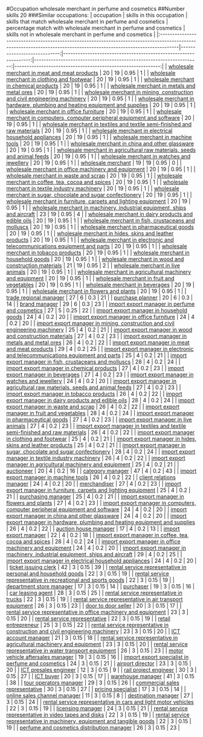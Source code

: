 #Occupation wholesale merchant in perfume and cosmetics
##Number skills 20
###Similar occupations:
| occupation                                                                                                                                                          |   skills in this occupation |   skills that match wholesale merchant in perfume and cosmetics |   percentage match with wholesale merchant in perfume and cosmetics |   skills not in wholesale merchant in perfume and cosmetics |
|:--------------------------------------------------------------------------------------------------------------------------------------------------------------------|----------------------------:|----------------------------------------------------------------:|--------------------------------------------------------------------:|------------------------------------------------------------:|
| [wholesale merchant in meat and meat products](wholesale_merchant_in_meat_and_meat_products.md)                                                                     |                          20 |                                                              19 |                                                                0.95 |                                                           1 |
| [wholesale merchant in clothing and footwear](wholesale_merchant_in_clothing_and_footwear.md)                                                                       |                          20 |                                                              19 |                                                                0.95 |                                                           1 |
| [wholesale merchant in chemical products](wholesale_merchant_in_chemical_products.md)                                                                               |                          20 |                                                              19 |                                                                0.95 |                                                           1 |
| [wholesale merchant in metals and metal ores](wholesale_merchant_in_metals_and_metal_ores.md)                                                                       |                          20 |                                                              19 |                                                                0.95 |                                                           1 |
| [wholesale merchant in mining, construction and civil engineering machinery](wholesale_merchant_in_mining,_construction_and_civil_engineering_machinery.md)         |                          20 |                                                              19 |                                                                0.95 |                                                           1 |
| [wholesale merchant in hardware, plumbing and heating equipment and supplies](wholesale_merchant_in_hardware,_plumbing_and_heating_equipment_and_supplies.md)       |                          20 |                                                              19 |                                                                0.95 |                                                           1 |
| [wholesale merchant in office furniture](wholesale_merchant_in_office_furniture.md)                                                                                 |                          20 |                                                              19 |                                                                0.95 |                                                           1 |
| [wholesale merchant in computers, computer peripheral equipment and software](wholesale_merchant_in_computers,_computer_peripheral_equipment_and_software.md)       |                          20 |                                                              19 |                                                                0.95 |                                                           1 |
| [wholesale merchant in textiles and textile semi-finished and raw materials](wholesale_merchant_in_textiles_and_textile_semi-finished_and_raw_materials.md)         |                          20 |                                                              19 |                                                                0.95 |                                                           1 |
| [wholesale merchant in electrical household appliances](wholesale_merchant_in_electrical_household_appliances.md)                                                   |                          20 |                                                              19 |                                                                0.95 |                                                           1 |
| [wholesale merchant in machine tools](wholesale_merchant_in_machine_tools.md)                                                                                       |                          20 |                                                              19 |                                                                0.95 |                                                           1 |
| [wholesale merchant in china and other glassware](wholesale_merchant_in_china_and_other_glassware.md)                                                               |                          20 |                                                              19 |                                                                0.95 |                                                           1 |
| [wholesale merchant in agricultural raw materials, seeds and animal feeds](wholesale_merchant_in_agricultural_raw_materials,_seeds_and_animal_feeds.md)             |                          20 |                                                              19 |                                                                0.95 |                                                           1 |
| [wholesale merchant in watches and jewellery](wholesale_merchant_in_watches_and_jewellery.md)                                                                       |                          20 |                                                              19 |                                                                0.95 |                                                           1 |
| [wholesale merchant](wholesale_merchant.md)                                                                                                                         |                          19 |                                                              19 |                                                                0.95 |                                                           0 |
| [wholesale merchant in office machinery and equipment](wholesale_merchant_in_office_machinery_and_equipment.md)                                                     |                          20 |                                                              19 |                                                                0.95 |                                                           1 |
| [wholesale merchant in waste and scrap](wholesale_merchant_in_waste_and_scrap.md)                                                                                   |                          20 |                                                              19 |                                                                0.95 |                                                           1 |
| [wholesale merchant in coffee, tea, cocoa and spices](wholesale_merchant_in_coffee,_tea,_cocoa_and_spices.md)                                                       |                          20 |                                                              19 |                                                                0.95 |                                                           1 |
| [wholesale merchant in textile industry machinery](wholesale_merchant_in_textile_industry_machinery.md)                                                             |                          20 |                                                              19 |                                                                0.95 |                                                           1 |
| [wholesale merchant in sugar, chocolate and sugar confectionery](wholesale_merchant_in_sugar,_chocolate_and_sugar_confectionery.md)                                 |                          20 |                                                              19 |                                                                0.95 |                                                           1 |
| [wholesale merchant in furniture, carpets and lighting equipment](wholesale_merchant_in_furniture,_carpets_and_lighting_equipment.md)                               |                          20 |                                                              19 |                                                                0.95 |                                                           1 |
| [wholesale merchant in machinery, industrial equipment, ships and aircraft](wholesale_merchant_in_machinery,_industrial_equipment,_ships_and_aircraft.md)           |                          23 |                                                              19 |                                                                0.95 |                                                           4 |
| [wholesale merchant in dairy products and edible oils](wholesale_merchant_in_dairy_products_and_edible_oils.md)                                                     |                          20 |                                                              19 |                                                                0.95 |                                                           1 |
| [wholesale merchant in fish, crustaceans and molluscs](wholesale_merchant_in_fish,_crustaceans_and_molluscs.md)                                                     |                          20 |                                                              19 |                                                                0.95 |                                                           1 |
| [wholesale merchant in pharmaceutical goods](wholesale_merchant_in_pharmaceutical_goods.md)                                                                         |                          20 |                                                              19 |                                                                0.95 |                                                           1 |
| [wholesale merchant in hides, skins and leather products](wholesale_merchant_in_hides,_skins_and_leather_products.md)                                               |                          20 |                                                              19 |                                                                0.95 |                                                           1 |
| [wholesale merchant in electronic and telecommunications equipment and parts](wholesale_merchant_in_electronic_and_telecommunications_equipment_and_parts.md)       |                          20 |                                                              19 |                                                                0.95 |                                                           1 |
| [wholesale merchant in tobacco products](wholesale_merchant_in_tobacco_products.md)                                                                                 |                          20 |                                                              19 |                                                                0.95 |                                                           1 |
| [wholesale merchant in household goods](wholesale_merchant_in_household_goods.md)                                                                                   |                          20 |                                                              19 |                                                                0.95 |                                                           1 |
| [wholesale merchant in wood and construction materials](wholesale_merchant_in_wood_and_construction_materials.md)                                                   |                          21 |                                                              19 |                                                                0.95 |                                                           2 |
| [wholesale merchant in live animals](wholesale_merchant_in_live_animals.md)                                                                                         |                          20 |                                                              19 |                                                                0.95 |                                                           1 |
| [wholesale merchant in agricultural machinery and equipment](wholesale_merchant_in_agricultural_machinery_and_equipment.md)                                         |                          20 |                                                              19 |                                                                0.95 |                                                           1 |
| [wholesale merchant in fruit and vegetables](wholesale_merchant_in_fruit_and_vegetables.md)                                                                         |                          20 |                                                              19 |                                                                0.95 |                                                           1 |
| [wholesale merchant in beverages](wholesale_merchant_in_beverages.md)                                                                                               |                          20 |                                                              19 |                                                                0.95 |                                                           1 |
| [wholesale merchant in flowers and plants](wholesale_merchant_in_flowers_and_plants.md)                                                                             |                          20 |                                                              19 |                                                                0.95 |                                                           1 |
| [trade regional manager](trade_regional_manager.md)                                                                                                                 |                          27 |                                                               6 |                                                                0.3  |                                                          21 |
| [purchase planner](purchase_planner.md)                                                                                                                             |                          20 |                                                               6 |                                                                0.3  |                                                          14 |
| [brand manager](brand_manager.md)                                                                                                                                   |                          29 |                                                               6 |                                                                0.3  |                                                          23 |
| [import export manager in perfume and cosmetics](import_export_manager_in_perfume_and_cosmetics.md)                                                                 |                          27 |                                                               5 |                                                                0.25 |                                                          22 |
| [import export manager in household goods](import_export_manager_in_household_goods.md)                                                                             |                          24 |                                                               4 |                                                                0.2  |                                                          20 |
| [import export manager in office furniture](import_export_manager_in_office_furniture.md)                                                                           |                          24 |                                                               4 |                                                                0.2  |                                                          20 |
| [import export manager in mining, construction and civil engineering machinery](import_export_manager_in_mining,_construction_and_civil_engineering_machinery.md)   |                          25 |                                                               4 |                                                                0.2  |                                                          21 |
| [import export manager in wood and construction materials](import_export_manager_in_wood_and_construction_materials.md)                                             |                          27 |                                                               4 |                                                                0.2  |                                                          23 |
| [import export manager in metals and metal ores](import_export_manager_in_metals_and_metal_ores.md)                                                                 |                          26 |                                                               4 |                                                                0.2  |                                                          22 |
| [import export manager in meat and meat products](import_export_manager_in_meat_and_meat_products.md)                                                               |                          29 |                                                               4 |                                                                0.2  |                                                          25 |
| [import export manager in electronic and telecommunications equipment and parts](import_export_manager_in_electronic_and_telecommunications_equipment_and_parts.md) |                          25 |                                                               4 |                                                                0.2  |                                                          21 |
| [import export manager in fish, crustaceans and molluscs](import_export_manager_in_fish,_crustaceans_and_molluscs.md)                                               |                          28 |                                                               4 |                                                                0.2  |                                                          24 |
| [import export manager in chemical products](import_export_manager_in_chemical_products.md)                                                                         |                          27 |                                                               4 |                                                                0.2  |                                                          23 |
| [import export manager in beverages](import_export_manager_in_beverages.md)                                                                                         |                          27 |                                                               4 |                                                                0.2  |                                                          23 |
| [import export manager in watches and jewellery](import_export_manager_in_watches_and_jewellery.md)                                                                 |                          24 |                                                               4 |                                                                0.2  |                                                          20 |
| [import export manager in agricultural raw materials, seeds and animal feeds](import_export_manager_in_agricultural_raw_materials,_seeds_and_animal_feeds.md)       |                          27 |                                                               4 |                                                                0.2  |                                                          23 |
| [import export manager in tobacco products](import_export_manager_in_tobacco_products.md)                                                                           |                          26 |                                                               4 |                                                                0.2  |                                                          22 |
| [import export manager in dairy products and edible oils](import_export_manager_in_dairy_products_and_edible_oils.md)                                               |                          28 |                                                               4 |                                                                0.2  |                                                          24 |
| [import export manager in waste and scrap](import_export_manager_in_waste_and_scrap.md)                                                                             |                          26 |                                                               4 |                                                                0.2  |                                                          22 |
| [import export manager in fruit and vegetables](import_export_manager_in_fruit_and_vegetables.md)                                                                   |                          28 |                                                               4 |                                                                0.2  |                                                          24 |
| [import export manager in pharmaceutical goods](import_export_manager_in_pharmaceutical_goods.md)                                                                   |                          27 |                                                               4 |                                                                0.2  |                                                          23 |
| [import export manager in live animals](import_export_manager_in_live_animals.md)                                                                                   |                          27 |                                                               4 |                                                                0.2  |                                                          23 |
| [import export manager in textiles and textile semi-finished and raw materials](import_export_manager_in_textiles_and_textile_semi-finished_and_raw_materials.md)   |                          26 |                                                               4 |                                                                0.2  |                                                          22 |
| [import export manager in clothing and footwear](import_export_manager_in_clothing_and_footwear.md)                                                                 |                          25 |                                                               4 |                                                                0.2  |                                                          21 |
| [import export manager in hides, skins and leather products](import_export_manager_in_hides,_skins_and_leather_products.md)                                         |                          25 |                                                               4 |                                                                0.2  |                                                          21 |
| [import export manager in sugar, chocolate and sugar confectionery](import_export_manager_in_sugar,_chocolate_and_sugar_confectionery.md)                           |                          28 |                                                               4 |                                                                0.2  |                                                          24 |
| [import export manager in textile industry machinery](import_export_manager_in_textile_industry_machinery.md)                                                       |                          26 |                                                               4 |                                                                0.2  |                                                          22 |
| [import export manager in agricultural machinery and equipment](import_export_manager_in_agricultural_machinery_and_equipment.md)                                   |                          25 |                                                               4 |                                                                0.2  |                                                          21 |
| [auctioneer](auctioneer.md)                                                                                                                                         |                          20 |                                                               4 |                                                                0.2  |                                                          16 |
| [category manager](category_manager.md)                                                                                                                             |                          47 |                                                               4 |                                                                0.2  |                                                          43 |
| [import export manager in machine tools](import_export_manager_in_machine_tools.md)                                                                                 |                          26 |                                                               4 |                                                                0.2  |                                                          22 |
| [client relations manager](client_relations_manager.md)                                                                                                             |                          24 |                                                               4 |                                                                0.2  |                                                          20 |
| [merchandiser](merchandiser.md)                                                                                                                                     |                          27 |                                                               4 |                                                                0.2  |                                                          23 |
| [import export manager in furniture, carpets and lighting equipment](import_export_manager_in_furniture,_carpets_and_lighting_equipment.md)                         |                          25 |                                                               4 |                                                                0.2  |                                                          21 |
| [purchasing manager](purchasing_manager.md)                                                                                                                         |                          25 |                                                               4 |                                                                0.2  |                                                          21 |
| [import export manager in flowers and plants](import_export_manager_in_flowers_and_plants.md)                                                                       |                          27 |                                                               4 |                                                                0.2  |                                                          23 |
| [import export manager in computers, computer peripheral equipment and software](import_export_manager_in_computers,_computer_peripheral_equipment_and_software.md) |                          24 |                                                               4 |                                                                0.2  |                                                          20 |
| [import export manager in china and other glassware](import_export_manager_in_china_and_other_glassware.md)                                                         |                          24 |                                                               4 |                                                                0.2  |                                                          20 |
| [import export manager in hardware, plumbing and heating equipment and supplies](import_export_manager_in_hardware,_plumbing_and_heating_equipment_and_supplies.md) |                          26 |                                                               4 |                                                                0.2  |                                                          22 |
| [auction house manager](auction_house_manager.md)                                                                                                                   |                          17 |                                                               4 |                                                                0.2  |                                                          13 |
| [import export manager](import_export_manager.md)                                                                                                                   |                          22 |                                                               4 |                                                                0.2  |                                                          18 |
| [import export manager in coffee, tea, cocoa and spices](import_export_manager_in_coffee,_tea,_cocoa_and_spices.md)                                                 |                          28 |                                                               4 |                                                                0.2  |                                                          24 |
| [import export manager in office machinery and equipment](import_export_manager_in_office_machinery_and_equipment.md)                                               |                          24 |                                                               4 |                                                                0.2  |                                                          20 |
| [import export manager in machinery, industrial equipment, ships and aircraft](import_export_manager_in_machinery,_industrial_equipment,_ships_and_aircraft.md)     |                          29 |                                                               4 |                                                                0.2  |                                                          25 |
| [import export manager in electrical household appliances](import_export_manager_in_electrical_household_appliances.md)                                             |                          24 |                                                               4 |                                                                0.2  |                                                          20 |
| [ticket issuing clerk](ticket_issuing_clerk.md)                                                                                                                     |                          42 |                                                               3 |                                                                0.15 |                                                          39 |
| [rental service representative in personal and household goods](rental_service_representative_in_personal_and_household_goods.md)                                   |                          22 |                                                               3 |                                                                0.15 |                                                          19 |
| [rental service representative in recreational and sports goods](rental_service_representative_in_recreational_and_sports_goods.md)                                 |                          22 |                                                               3 |                                                                0.15 |                                                          19 |
| [department store manager](department_store_manager.md)                                                                                                             |                          17 |                                                               3 |                                                                0.15 |                                                          14 |
| [purchaser](purchaser.md)                                                                                                                                           |                          19 |                                                               3 |                                                                0.15 |                                                          16 |
| [car leasing agent](car_leasing_agent.md)                                                                                                                           |                          28 |                                                               3 |                                                                0.15 |                                                          25 |
| [rental service representative in trucks](rental_service_representative_in_trucks.md)                                                                               |                          22 |                                                               3 |                                                                0.15 |                                                          19 |
| [rental service representative in air transport equipment](rental_service_representative_in_air_transport_equipment.md)                                             |                          26 |                                                               3 |                                                                0.15 |                                                          23 |
| [door to door seller](door_to_door_seller.md)                                                                                                                       |                          20 |                                                               3 |                                                                0.15 |                                                          17 |
| [rental service representative in office machinery and equipment](rental_service_representative_in_office_machinery_and_equipment.md)                               |                          23 |                                                               3 |                                                                0.15 |                                                          20 |
| [rental service representative](rental_service_representative.md)                                                                                                   |                          22 |                                                               3 |                                                                0.15 |                                                          19 |
| [retail entrepreneur](retail_entrepreneur.md)                                                                                                                       |                          25 |                                                               3 |                                                                0.15 |                                                          22 |
| [rental service representative in construction and civil engineering machinery](rental_service_representative_in_construction_and_civil_engineering_machinery.md)   |                          23 |                                                               3 |                                                                0.15 |                                                          20 |
| [ICT account manager](ICT_account_manager.md)                                                                                                                       |                          21 |                                                               3 |                                                                0.15 |                                                          18 |
| [rental service representative in agricultural machinery and equipment](rental_service_representative_in_agricultural_machinery_and_equipment.md)                   |                          23 |                                                               3 |                                                                0.15 |                                                          20 |
| [rental service representative in water transport equipment](rental_service_representative_in_water_transport_equipment.md)                                         |                          26 |                                                               3 |                                                                0.15 |                                                          23 |
| [motor vehicle aftersales manager](motor_vehicle_aftersales_manager.md)                                                                                             |                          19 |                                                               3 |                                                                0.15 |                                                          16 |
| [import export specialist in perfume and cosmetics](import_export_specialist_in_perfume_and_cosmetics.md)                                                           |                          24 |                                                               3 |                                                                0.15 |                                                          21 |
| [airport director](airport_director.md)                                                                                                                             |                          23 |                                                               3 |                                                                0.15 |                                                          20 |
| [ICT presales engineer](ICT_presales_engineer.md)                                                                                                                   |                          12 |                                                               3 |                                                                0.15 |                                                           9 |
| [rail project engineer](rail_project_engineer.md)                                                                                                                   |                          30 |                                                               3 |                                                                0.15 |                                                          27 |
| [ICT buyer](ICT_buyer.md)                                                                                                                                           |                          20 |                                                               3 |                                                                0.15 |                                                          17 |
| [warehouse manager](warehouse_manager.md)                                                                                                                           |                          41 |                                                               3 |                                                                0.15 |                                                          38 |
| [tour operators manager](tour_operators_manager.md)                                                                                                                 |                          29 |                                                               3 |                                                                0.15 |                                                          26 |
| [commercial sales representative](commercial_sales_representative.md)                                                                                               |                          30 |                                                               3 |                                                                0.15 |                                                          27 |
| [pricing specialist](pricing_specialist.md)                                                                                                                         |                          17 |                                                               3 |                                                                0.15 |                                                          14 |
| [online sales channel manager](online_sales_channel_manager.md)                                                                                                     |                          11 |                                                               3 |                                                                0.15 |                                                           8 |
| [destination manager](destination_manager.md)                                                                                                                       |                          27 |                                                               3 |                                                                0.15 |                                                          24 |
| [rental service representative in cars and light motor vehicles](rental_service_representative_in_cars_and_light_motor_vehicles.md)                                 |                          22 |                                                               3 |                                                                0.15 |                                                          19 |
| [licensing manager](licensing_manager.md)                                                                                                                           |                          24 |                                                               3 |                                                                0.15 |                                                          21 |
| [rental service representative in video tapes and disks](rental_service_representative_in_video_tapes_and_disks.md)                                                 |                          22 |                                                               3 |                                                                0.15 |                                                          19 |
| [rental service representative in machinery, equipment and tangible goods](rental_service_representative_in_machinery,_equipment_and_tangible_goods.md)             |                          22 |                                                               3 |                                                                0.15 |                                                          19 |
| [perfume and cosmetics distribution manager](perfume_and_cosmetics_distribution_manager.md)                                                                         |                          26 |                                                               3 |                                                                0.15 |                                                          23 |
